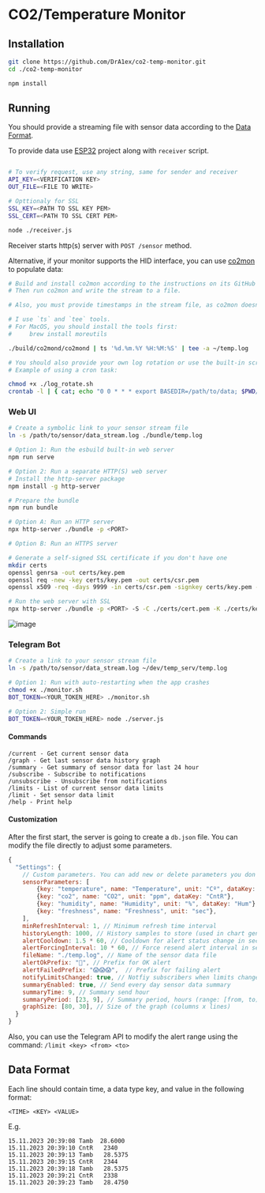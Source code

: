 # CO2/Temperature Monitor

## Installation
```sh
git clone https://github.com/DrA1ex/co2-temp-monitor.git
cd ./co2-temp-monitor

npm install
```

## Running
You should provide a streaming file with sensor data according to the [Data Format](#data-format).

To provide data use [ESP32](https://github.com/DrA1ex/temp-monitor-esp32) project along with `receiver` script.
```sh

# To verify request, use any string, same for sender and receiver
API_KEY=<VERIFICATION KEY>
OUT_FILE=<FILE TO WRITE>

# Opttionaly for SSL
SSL_KEY=<PATH TO SSL KEY PEM>
SSL_CERT=<PATH TO SSL CERT PEM>

node ./receiver.js
```

Receiver starts http(s) server with `POST /sensor` method.

Alternative, if your monitor supports the HID interface, you can use [co2mon](https://github.com/dmage/co2mon) to populate data:
```sh
# Build and install co2mon according to the instructions on its GitHub page.
# Then run co2mon and write the stream to a file.

# Also, you must provide timestamps in the stream file, as co2mon doesn't provide them.

# I use `ts` and `tee` tools.
# For MacOS, you should install the tools first:
#     brew install moreutils

./build/co2mond/co2mond | ts '%d.%m.%Y %H:%M:%S' | tee -a ~/temp.log

# You should also provide your own log rotation or use the built-in script.
# Example of using a cron task:

chmod +x ./log_rotate.sh
crontab -l | { cat; echo "0 0 * * * export BASEDIR=/path/to/data; $PWD/log_rotate.sh"; } | crontab -
```

### Web UI
```sh
# Create a symbolic link to your sensor stream file
ln -s /path/to/sensor/data_stream.log ./bundle/temp.log

# Option 1: Run the esbuild built-in web server
npm run serve

# Option 2: Run a separate HTTP(S) web server
# Install the http-server package
npm install -g http-server

# Prepare the bundle
npm run bundle

# Option A: Run an HTTP server
npx http-server ./bundle -p <PORT>

# Option B: Run an HTTPS server

# Generate a self-signed SSL certificate if you don't have one
mkdir certs
openssl genrsa -out certs/key.pem
openssl req -new -key certs/key.pem -out certs/csr.pem
openssl x509 -req -days 9999 -in certs/csr.pem -signkey certs/key.pem -out certs/cert.pem

# Run the web server with SSL
npx http-server ./bundle -p <PORT> -S -C ./certs/cert.pem -K ./certs/key.pem
```

![image](https://github.com/DrA1ex/co2-temp-monitor/assets/1194059/6fd804a5-86dc-45da-9894-098d852cee09)


### Telegram Bot
```sh
# Create a link to your sensor stream file
ln -s /path/to/sensor/data_stream.log ~/dev/temp_serv/temp.log

# Option 1: Run with auto-restarting when the app crashes
chmod +x ./monitor.sh
BOT_TOKEN=<YOUR_TOKEN_HERE> ./monitor.sh

# Option 2: Simple run
BOT_TOKEN=<YOUR_TOKEN_HERE> node ./server.js
```

#### Commands
```
/current - Get current sensor data
/graph - Get last sensor data history graph
/summary - Get summary of sensor data for last 24 hour
/subscribe - Subscribe to notifications
/unsubscribe - Unsubscribe from notifications
/limits - List of current sensor data limits
/limit - Set sensor data limit
/help - Print help
```

#### Customization
After the first start, the server is going to create a `db.json` file. You can modify the file directly to adjust some parameters.

```js
{
  "Settings": {
    // Custom parameters. You can add new or delete parameters you don't need
    sensorParameters: [
        {key: "temperature", name: "Temperature", unit: "Cº", dataKey: "Tamb"},
        {key: "co2", name: "CO2", unit: "ppm", dataKey: "CntR"},
        {key: "humidity", name: "Humidity", unit: "%", dataKey: "Hum"},
        {key: "freshness", name: "Freshness", unit: "sec"},
    ],
    minRefreshInterval: 1, // Minimum refresh time interval
    historyLength: 1000, // History samples to store (used in chart generation)
    alertCooldown: 1.5 * 60, // Cooldown for alert status change in seconds
    alertForcingInterval: 10 * 60, // Force resend alert interval in seconds
    fileName: "./temp.log", // Name of the sensor data file
    alertOkPrefix: "🌿", // Prefix for OK alert
    alertFailedPrefix: "😱😱😱",  // Prefix for failing alert
    notifyLimitsChanged: true, // Notfiy subscribers when limits changed
    summaryEnabled: true, // Send every day sensor data summary
    summaryTime: 9, // Summary send hour
    summaryPeriod: [23, 9], // Summary period, hours (range: [from, to))
    graphSize: [80, 30], // Size of the graph (columns x lines)
  }
}
```

Also, you can use the Telegram API to modify the alert range using the command: `/limit <key> <from> <to>`

## Data Format
Each line should contain time, a data type key, and value in the following format:

`<TIME> <KEY> <VALUE>`

E.g.
```
15.11.2023 20:39:08 Tamb  28.6000
15.11.2023 20:39:10 CntR   2340
15.11.2023 20:39:13 Tamb   28.5375
15.11.2023 20:39:15 CntR   2344
15.11.2023 20:39:18 Tamb   28.5375
15.11.2023 20:39:21 CntR   2338
15.11.2023 20:39:23 Tamb   28.4750
```
